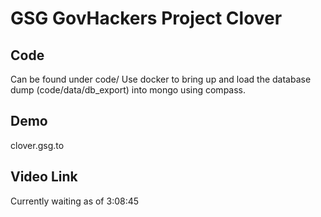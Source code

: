 # GSG GovHackers Project Clover

## Code
Can be found under code/
Use docker to bring up and load the database dump (code/data/db_export) into mongo using compass.

## Demo
clover.gsg.to

## Video Link 
Currently waiting as of 3:08:45 
